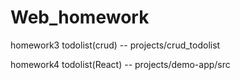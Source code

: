 # Web_homework
homework3 todolist(crud) -- projects/crud_todolist

homework4 todolist(React) --  projects/demo-app/src
